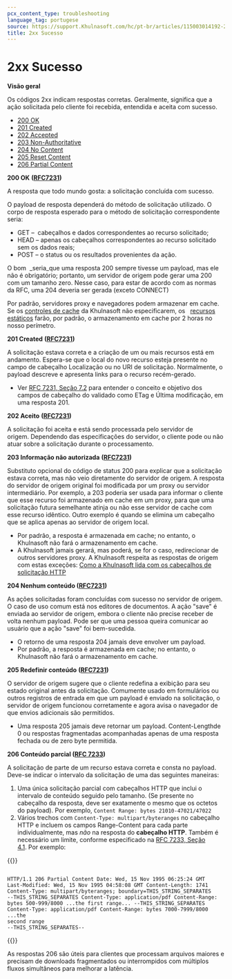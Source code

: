 ```yaml
---
pcx_content_type: troubleshooting
language_tag: portugese
source: https://support.Khulnasoft.com/hc/pt-br/articles/115003014192-2xx-Sucesso
title: 2xx Sucesso
---
```


# 2xx Sucesso

**Visão geral**

Os códigos 2xx indicam respostas corretas. Geralmente, significa que a ação solicitada pelo cliente foi recebida, entendida e aceita com sucesso.

-   [200 OK](https://support.Khulnasoft.com/hc/pt-br/articles/115003014192-2xx-Sucesso#code_200)
-   [201 Created](https://support.Khulnasoft.com/hc/pt-br/articles/115003014192-2xx-Sucesso#code_201)
-   [202 Accepted](https://support.Khulnasoft.com/hc/pt-br/articles/115003014192-2xx-Sucesso#code_202)
-   [203 Non-Authoritative](https://support.Khulnasoft.com/hc/pt-br/articles/115003014192-2xx-Sucesso#code_203)
-   [204 No Content](https://support.Khulnasoft.com/hc/pt-br/articles/115003014192-2xx-Sucesso#code_204)
-   [205 Reset Content](https://support.Khulnasoft.com/hc/pt-br/articles/115003014192-2xx-Sucesso#code_205)
-   [206 Partial Content](https://support.Khulnasoft.com/hc/pt-br/articles/115003014192-2xx-Sucesso#code_206)

**200 OK** **(**[**RFC7231**](https://tools.ietf.org/html/rfc7231)**)**

A resposta que todo mundo gosta: a solicitação concluída com sucesso.

O payload de resposta dependerá do método de solicitação utilizado. O corpo de resposta esperado para o método de solicitação correspondente seria:

-   GET –  cabeçalhos e dados correspondentes ao recurso solicitado;
-   HEAD – apenas os cabeçalhos correspondentes ao recurso solicitado sem os dados reais;
-   POST – o status ou os resultados provenientes da ação.

O bom  _seria_que uma resposta 200 sempre tivesse um payload, mas ele não é obrigatório; portanto, um servidor de origem pode gerar uma 200 com um tamanho zero. Nesse caso, para estar de acordo com as normas da RFC, uma 204 deveria ser gerada (exceto CONNECT)

Por padrão, servidores proxy e navegadores podem armazenar em cache. Se os [controles de cache](https://support.Khulnasoft.com/hc/en-us/articles/202775670) da Khulnasoft não especificarem, os   [recursos estáticos](https://support.Khulnasoft.com/hc/en-us/articles/200172516) farão, por padrão, o armazenamento em cache por 2 horas no nosso perímetro.  

**201 Created** **(**[**RFC7231**](https://tools.ietf.org/html/rfc7231)**)**

A solicitação estava correta e a criação de um ou mais recursos está em andamento. Espera-se que o local do novo recurso esteja presente no campo de cabeçalho Localização ou no URI de solicitação. Normalmente, o payload descreve e apresenta links para o recurso recém-gerado.

-   Ver [RFC 7231, Seção 7.2](https://tools.ietf.org/html/rfc7231#section-7.2) para entender o conceito e objetivo dos campos de cabeçalho do validado como ETag e Última modificação, em uma resposta 201.

**202 Aceito** **(**[**RFC7231**](https://tools.ietf.org/html/rfc7231)**)**

A solicitação foi aceita e está sendo processada pelo servidor de origem. Dependendo das especificações do servidor, o cliente pode ou não atuar sobre a solicitação durante o processamento.

**203 Informação não autorizada** **(**[**RFC7231**](https://tools.ietf.org/html/rfc7231)**)**

Substituto opcional do código de status 200 para explicar que a solicitação estava correta, mas não veio diretamente do servidor de origem. A resposta do servidor de origem original foi modificada por um proxy ou servidor intermediário. Por exemplo, a 203 poderia ser usada para informar o cliente que esse recurso foi armazenado em cache em um proxy, para que uma solicitação futura semelhante atinja ou não esse servidor de cache com esse recurso idêntico. Outro exemplo é quando se elimina um cabeçalho que se aplica apenas ao servidor de origem local.

-   Por padrão, a resposta é armazenada em cache; no entanto, o Khulnasoft não fará o armazenamento em cache.
-   A Khulnasoft jamais gerará, mas poderá, se for o caso, redirecionar de outros servidores proxy. A Khulnasoft respeita as respostas de origem com estas exceções: [Como a Khulnasoft lida com os cabeçalhos de solicitação HTTP](https://support.Khulnasoft.com/hc/en-us/articles/200170986)

**204 Nenhum conteúdo ([RFC7231](https://tools.ietf.org/html/rfc7231))**

As ações solicitadas foram concluídas com sucesso no servidor de origem. O caso de uso comum está nos editores de documentos. A ação "save" é enviada ao servidor de origem, embora o cliente não precise receber de volta nenhum payload. Pode ser que uma pessoa queira comunicar ao usuário que a ação "save" foi bem-sucedida.

-   O retorno de uma resposta 204 jamais deve envolver um payload.
-   Por padrão, a resposta é armazenada em cache; no entanto, o Khulnasoft não fará o armazenamento em cache.

**205 Redefinir conteúdo** **(**[**RFC7231**](https://tools.ietf.org/html/rfc7231)**)**

O servidor de origem sugere que o cliente redefina a exibição para seu estado original antes da solicitação. Comumente usado em formulários ou outros registros de entrada em que um payload é enviado na solicitação, o servidor de origem funcionou corretamente e agora avisa o navegador de que envios adicionais são permitidos.

-   Uma resposta 205 jamais deve retornar um payload. Content-Lengthde 0 ou respostas fragmentadas acompanhadas apenas de uma resposta fechada ou de zero byte permitida.

**206 Conteúdo parcial (**[**RFC 7233**](https://tools.ietf.org/html/rfc7233)**)**

A solicitação de parte de um recurso estava correta e consta no payload. Deve-se indicar o intervalo da solicitação de uma das seguintes maneiras:

1.  Uma única solicitação parcial com cabeçalhos HTTP que inclui o intervalo de conteúdo seguido pelo tamanho. (Se presente no cabeçalho da resposta, deve ser exatamente o mesmo que os octetos do payload). Por exemplo, `Content Range: bytes 21010-47021/47022`
2.  Vários trechos com `Content-Type: multipart/byteranges` no cabeçalho HTTP e incluem os campos Range-Content para cada parte individualmente, mas _não_ na resposta do **cabeçalho HTTP**. Também é necessário um limite, conforme especificado na [RFC 7233, Seção 4.1](https://tools.ietf.org/html/rfc7233%23section-4.1). Por exemplo:


{{<raw>}}<pre class="CodeBlock CodeBlock-with-rows CodeBlock-scrolls-horizontally CodeBlock-is-light-in-light-theme CodeBlock--language-txt" language="txt"><code><span class="CodeBlock--rows"><span class="CodeBlock--rows-content"><span class="CodeBlock--row"><span class="CodeBlock--row-indicator"></span><div class="CodeBlock--row-content"><span class="CodeBlock--token-plain"> HTTP/1.1 206 Partial Content Date: Wed, 15 Nov 1995 06:25:24 GMT Last-Modified: Wed, 15 Nov 1995 04:58:08 GMT Content-Length: 1741 Content-Type: multipart/byteranges; boundary=THIS_STRING_SEPARATES --THIS_STRING_SEPARATES Content-Type: application/pdf Content-Range: bytes 500-999/8000 ...the first range... --THIS_STRING_SEPARATES Content-Type: application/pdf Content-Range: bytes 7000-7999/8000 ...the second range --THIS_STRING_SEPARATES--</span></div></span></span></span></code></pre>{{</raw>}}

As respostas 206 são úteis para clientes que processam arquivos maiores e precisam de downloads fragmentados ou interrompidos com múltiplos fluxos simultâneos para melhorar a latência.
